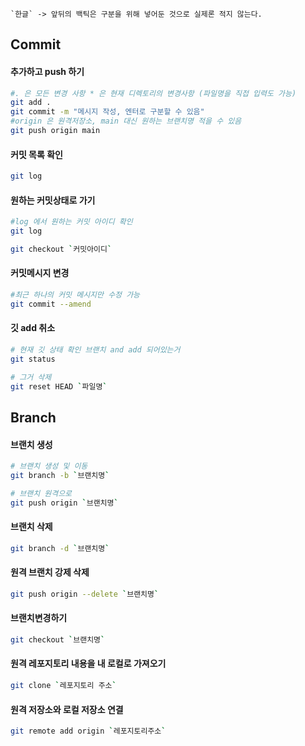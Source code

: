
```
`한글` -> 앞뒤의 백틱은 구분을 위해 넣어둔 것으로 실제론 적지 않는다.
```

## Commit
#### 추가하고 push 하기
```bash
#. 은 모든 변경 사항 * 은 현재 디렉토리의 변경사항 (파일명을 직접 입력도 가능)
git add . 
git commit -m "메시지 작성, 엔터로 구분할 수 있음"
#origin 은 원격저장소, main 대신 원하는 브랜치명 적을 수 있음
git push origin main 
```

#### 커밋 목록 확인

```bash
git log
```

#### 원하는 커밋상태로 가기
    
```bash
#log 에서 원하는 커밋 아이디 확인
git log 

git checkout `커밋아이디`
```
    


#### 커밋메시지 변경

```bash
#최근 하나의 커밋 메시지만 수정 가능
git commit --amend
```

#### 깃 add 취소

```bash
# 현재 깃 상태 확인 브랜치 and add 되어있는거
git status

# 그거 삭제
git reset HEAD `파일명`
```


## Branch
#### 브랜치 생성

```bash
# 브랜치 생성 및 이동
git branch -b `브랜치명`

# 브랜치 원격으로 
git push origin `브랜치명`
```

#### 브랜치 삭제

```bash
git branch -d `브랜치명`
```

#### 원격 브랜치 강제 삭제

```bash
git push origin --delete `브랜치명`
```



#### 브랜치변경하기
    
```bash
git checkout `브랜치명`
```

#### 원격 레포지토리 내용을 내 로컬로 가져오기

```bash
git clone `레포지토리 주소`
```

#### 원격 저장소와 로컬 저장소 연결

```bash
git remote add origin `레포지토리주소`
```


